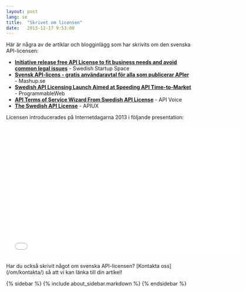 ```yaml
---
layout: post
lang: se
title:  "Skrivet om licensen"
date:   2013-12-17 9:53:00
---
```

Här är några av de artiklar och blogginlägg som har skrivits om den svenska API-licensen:

* **[Initiative release free API License to fit business needs and avoid common legal issues](http://swedishstartupspace.com/2013/12/12/initiative-release-free-api-license-fit-business-needs-third-party-developer-expectations/)** - Swedish Startup Space
* **[Svensk API-licens - gratis användaravtal för alla som publicerar APIer](http://www.mashup.se/nyheter/svensk-api-licens-gratis-anvandaravtal-for-alla-som-publicerar-apier)** - Mashup.se
* **[Swedish API Licensing Launch Aimed at Speeding API Time-to-Market](http://blog.programmableweb.com/2013/11/27/swedish-api-licensing-launch-aimed-at-speeding-api-time-to-market/)** - ProgrammableWeb
* **[API Terms of Service Wizard From Swedish API License](http://apivoice.com/2013/12/16/api-terms-of-service-wizard-from-swedish-api-license/)** - API Voice 
* **[The Swedish API License](http://apiux.com/2013/12/17/swedish-api-license/)** - APIUX

Licensen introducerades på Internetdagarna 2013 i följande presentation:
<p></p>
<iframe width="640" height="360" src="//www.youtube.com/embed/CQL28JdjDaY?rel=0" frameborder="0" allowfullscreen></iframe>
<p></p>
Har du också skrivit något om svenska API-licensen? [Kontakta oss](/om/kontakta/) så att vi kan länka till din artikel!

{% sidebar %}
{% include about_sidebar.markdown %}
{% endsidebar %}

<script>
$( document ).ready(function() {
	$('.navbar li.active').removeClass('active');		    
	$('.navbar li#menu_press').addClass('active');		
	$('.navbar li#menu_contact').addClass('active');		    
});
</script>